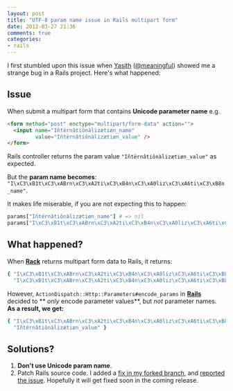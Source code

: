 ```yaml
---
layout: post
title: "UTF-8 param name issue in Rails multipart form"
date: 2012-03-27 21:36
comments: true
categories: 
- rails
---
```


I first stumbled upon this issue when [Yasith](http://thekindof.me) ([@meaningful](https://twitter.com/meaningful)) showed me a strange bug 
in a Rails project. Here's what happened:
 
## Issue
When submit a multipart form that contains **Unicode parameter name** e.g.

```html
<form method="post" enctype="multipart/form-data" action="">
  <input name="Iñtërnâtiônàlizætiøn_name" 
         value="Iñtërnâtiônàlizætiøn_value" />
</form>
```

Rails controller returns the param value `"Iñtërnâtiônàlizætiøn_value"` as expected. 

But the **param name becomes**:
`"I\xC3\xB1t\xC3\xABrn\xC3\xA2ti\xC3\xB4n\xC3\xA0liz\xC3\xA6ti\xC3\xB8n_name"`.

It makes life miserable, if you are not expecting this to happen:
```ruby
params["Iñtërnâtiônàlizætiøn_name"] # => nil
params["I\xC3\xB1t\xC3\xABrn\xC3\xA2ti\xC3\xB4n\xC3\xA0liz\xC3\xA6ti\xC3\xB8n_name"] # => "Iñtërnâtiônàlizætiøn_value"
```

## What happened?

When [**Rack**](https://github.com/rack/rack/blob/master/lib/rack/multipart/parser.rb) 
returns multipart form data to Rails, it returns:
```ruby
{ "I\xC3\xB1t\xC3\xABrn\xC3\xA2ti\xC3\xB4n\xC3\xA0liz\xC3\xA6ti\xC3\xB8n_name" =>
  "I\xC3\xB1t\xC3\xABrn\xC3\xA2ti\xC3\xB4n\xC3\xA0liz\xC3\xA6ti\xC3\xB8n_value" } 
```

However, `ActionDispatch::Http::Parameters#encode_params` in [**Rails**](https://github.com/rails/rails/blob/master/actionpack/lib/action_dispatch/http/parameters.rb)
decided to ** *only* encode parameter values**, but *not* parameter names. **As a result, we get:**
```ruby
{ "I\xC3\xB1t\xC3\xABrn\xC3\xA2ti\xC3\xB4n\xC3\xA0liz\xC3\xA6ti\xC3\xB8n_name" =>
  "Iñtërnâtiônàlizætiøn_value" } 
```

## Solutions?

1. **Don't use Unicode param name**.
2. Patch Rails source code. I added a [fix in my forked branch](https://github.com/teohm/rails/compare/multipart_utf8_param), and [reported the issue](https://github.com/rails/rails/issues/5606). Hopefully it will get fixed soon in the coming release.

